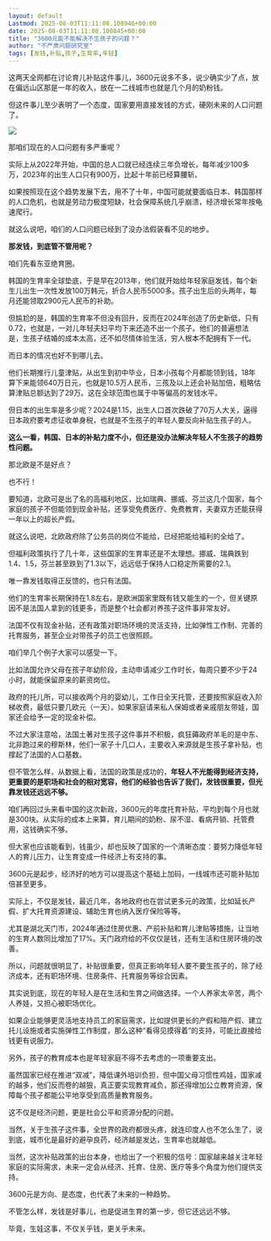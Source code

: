 ```yaml
---
layout: default
Lastmod: 2025-08-03T11:11:08.108946+00:00
date: 2025-08-03T11:11:08.108845+00:00
title: "3600元能不能解决不生孩子的问题？"
author: "不严肃问题研究室"
tags: [发钱,补贴,孩子,生育率,年轻]
---
```


这两天全网都在讨论育儿补贴这件事儿，3600元说多不多，说少确实少了点，放在偏远山区那是一年的收入，放在一二线城市也就是几个月的奶粉钱。

但这件事儿至少表明了一个态度，国家要用直接发钱的方式，硬刚未来的人口问题了。

![](https://images.weserv.nl/?url=https%3A//mmbiz.qpic.cn/mmbiz_png/VicWWUuLk0JnrLt3WIVjP128CZjQeE6eHvabX1ibnEAiczibJW2RxEpkFnDuibj9sbPnvmCl70trfw2w6EUxnX9oPpQ/640%3Fwx_fmt%3Dpng%26from%3Dappmsg)

那咱们现在的人口问题有多严重呢？

实际上从2022年开始，中国的总人口就已经连续三年负增长，每年减少100多万，2023年的出生人口只有900万，比起十年前已经算腰斩。

如果按照现在这个趋势发展下去，用不了十年，中国可能就要面临日本、韩国那样的人口危机，也就是劳动力极度短缺，社会保障系统几乎崩溃，经济增长常年按龟速爬行。

就这么说吧，咱们的人口问题已经到了没办法假装看不见的地步。

**那发钱，到底管不管用呢？**

咱们先看东亚绝育圈。

韩国的生育率全球垫底，于是早在2013年，他们就开始给年轻家庭发钱，每个新生儿出生一次性发放100万韩元，折合人民币5000多。孩子出生后的头两年，每月还能领取2900元人民币的补助。

但尴尬的是，韩国的生育率不但没有回升，反而在2024年创造了历史新低，只有0.72，也就是，一对儿年轻夫妇平均下来还造不出一个孩子。他们的普遍想法是，生孩子结婚的成本太高，还不如尽情体验生活，穷人根本不配拥有下一代。

而日本的情况也好不到哪儿去。

他们长期推行儿童津贴，从出生到初中毕业，日本小孩每个月都能领到钱，18年算下来能领640万日元，也就是10.5万人民币，三孩及以上还会补贴加倍，粗略估算津贴总额达到了29万。这在全球范围也属于中等偏高的发钱水平。

但日本的出生率是多少呢？2024是1.15，出生人口首次跌破了70万人大关，逼得日本政府要考虑征收单身税，也就是不生孩子的年轻人要反向补贴生孩子的人。

**这么一看，韩国、日本的补贴力度不小，但还是没办法解决年轻人不生孩子的趋势性问题。**

那北欧是不是好点？

也不行！

要知道，北欧可是出了名的高福利地区，比如瑞典、挪威、芬兰这几个国家，每个家庭的孩子不但能领到现金补贴，还享受免费医疗、免费教育，夫妻双方还能获得一年以上的超长产假。

就这么说吧，北欧政府除了公务员的岗位不能给，已经把能给福利的全给了。

但福利政策执行了几十年，这些国家的生育率还是不太理想。挪威、瑞典跌到1.4、1.5，芬兰甚至跌到了1.3以下，远远低于保持人口稳定所需要的2.1。

唯一靠发钱取得正反馈的，也只有法国。

他们的生育率长期保持在1.8左右，是欧洲国家里既有钱又能生的一个，但关键原因不是法国人拿到的钱更多，而是整个社会都对养孩子这件事非常友好。

法国不仅有现金补贴，还有政策对职场环境的灵活支持，比如弹性工作制、完善的托育服务，甚至企业对带孩子的员工也很照顾。

咱们举几个例子大家可以感受一下。

比如法国允许父母在孩子年幼阶段，主动申请减少工作时长，每周只要不少于24小时，就能保留原来的薪资岗位。

政府的托儿所，可以接收两个月的婴幼儿，工作日全天托管，还要按照家庭收入阶梯收费，最低只要几欧元（一天）。如果家庭请来私人保姆或者亲戚朋友带娃，国家还会给予一定的现金补偿。

不过大家注意哈，法国土著对生孩子这件事并不积极，疯狂薅政府羊毛的是中东、北非跑过来的穆斯林，他们一家子十几口人，主要收入来源就是生孩子拿补贴，也撑起了法国的人口基数。

但不管怎么样，从数据上看，法国的政策是成功的，**年轻人不光能得到经济支持，更重要的是职场和社会的相对宽容，他们的经验也告诉了我们，发钱很重要，但光靠发钱还远远不够。**

咱们再回过头来看中国的这次新政，3600元的年度托育补贴，平均到每个月也就是300块。从实际的成本上来算，育儿期间的奶粉、尿不湿、看病开销、托管费用，这钱确实不够。

但大家也应该能看到，钱虽少，却也反映了国家的一个清晰态度：要努力降低年轻人的育儿压力，让生育变成一件经济上有支持的事。

3600元是起步，经济好的地方可以提高这个基础上加码，一线城市还可能补贴加倍甚至更多。

实际上，不仅是发钱，最近几年，各地政府也在尝试更多元的政策，比如延长产假、扩大托育资源建设、辅助生育也纳入医疗保险等等。

尤其是湖北天门市，2024年通过住房优惠、产前补贴和育儿津贴等措施，让当地的生育人数同比增加了17%。天门政府给的不仅仅是钱，还有生活和住房环境的改善。

所以，问题就很明显了，补贴很重要，但真正影响年轻人要不要生孩子的，除了经济成本，还有职场环境、住房条件、托育服务等综合因素。

其实说到底，现在的年轻人是在生活和生育之间做选择。一个人养家太辛苦，两个人养娃，又担心被职场优化。

如果企业能够更灵活地支持员工的家庭需求，比如提供更长的产假和陪产假、建立托儿设施或者实施弹性工作制度，那么这种“看得见摸得着”的支持，可能比直接给钱更有说服力。

另外，孩子的教育成本也是年轻家庭不得不去考虑的一项重要支出。

虽然国家已经在推进“双减”，降低课外培训负担，但中国父母习惯性鸡娃，国家减的越多，他们反而卷的越狠，真正要实现教育减负，那还得增加公立教育资源，保障每个孩子都能公平地享受到高质量教育服务。

这不仅是经济问题，更是社会公平和资源分配的问题。

当然，关于生孩子这件事，全世界的政府都很头疼，就连印度人也不怎么生了，说到底，城市化是最好的避孕良药，经济越是发达，生育率也就越低。

当然，这次补贴政策的出台本身，也给出了一个积极的信号：国家越来越关注年轻家庭的实际需求，未来一定会从经济、托育、住房、医疗等多个角度为他们提供支持。

3600元是方向、是态度，也代表了未来的一种趋势。

不管怎么样，发钱是好事儿，也是促进生育的第一步，但它还远远不够。

毕竟，生娃这事，不仅关乎钱，更关乎未来。

